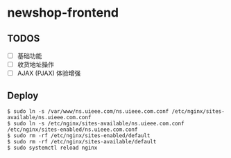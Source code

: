 # newshop-frontend

## TODOS

- [ ] 基础功能
- [ ] 收货地址操作
- [ ] AJAX (PJAX) 体验增强

## Deploy

```shell
$ sudo ln -s /var/www/ns.uieee.com/ns.uieee.com.conf /etc/nginx/sites-available/ns.uieee.com.conf
$ sudo ln -s /etc/nginx/sites-available/ns.uieee.com.conf /etc/nginx/sites-enabled/ns.uieee.com.conf
$ sudo rm -rf /etc/nginx/sites-enabled/default
$ sudo rm -rf /etc/nginx/sites-available/default
$ sudo systemctl reload nginx
```
